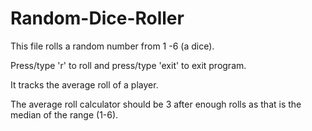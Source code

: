 # Random-Dice-Roller
This file rolls a random number from 1 -6 (a dice). 

Press/type 'r' to roll and press/type 'exit' to exit program.

It tracks the average roll of a player.

The average roll calculator should be 3 after enough rolls as that is the median of the range (1-6).
